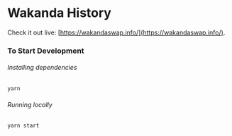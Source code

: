 # Wakanda History

Check it out live: [https://wakandaswap.info/](https://wakandaswap.info/).

### To Start Development

###### Installing dependencies

```bash
yarn
```

###### Running locally

```bash
yarn start
```
